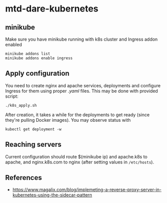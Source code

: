 # mtd-dare-kubernetes

## minikube
Make sure you have minikube running with k8s cluster and Ingress addon enabled
```
minikube addons list
minikube addons enable ingress
```

## Apply configuration
You need to create nginx and apache services, deployments and configure Ingress for them using proper _.yaml_ files. This may be done with provided script:
```
./k8s_apply.sh
```
After creation, it takes a while for the deployments to get ready (since they're pulling Docker images). You may observe status with
```
kubectl get deployment -w
```

## Reaching servers
Current configuration should route $(minikube ip) and apache.k8s to apache, and nginx.k8s.com to nginx (after setting values in `/etc/hosts`).

## References
* https://www.magalix.com/blog/implemeting-a-reverse-proxy-server-in-kubernetes-using-the-sidecar-pattern
